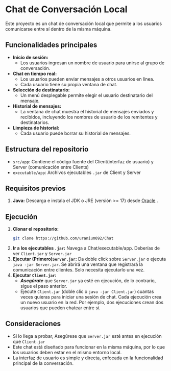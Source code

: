 # Chat de Conversación Local

Este proyecto es un chat de conversación local que permite a los usuarios comunicarse entre sí dentro de la misma máquina.

## Funcionalidades principales

* **Inicio de sesión:**
    * Los usuarios ingresan un nombre de usuario para unirse al grupo de conversación.
* **Chat en tiempo real:**
    * Los usuarios pueden enviar mensajes a otros usuarios en línea.
    * Cada usuario tiene su propia ventana de chat.
* **Selección de destinatario:**
    * Un menú desplegable permite elegir el usuario destinatario del mensaje.
* **Historial de mensajes:**
    * La ventana de chat muestra el historial de mensajes enviados y recibidos, incluyendo los nombres de usuario de los remitentes y destinatarios.
* **Limpieza de historial:**
    * Cada usuario puede borrar su historial de mensajes.

## Estructura del repositorio

* `src/app`: Contiene el código fuente del Client(interfaz de usuario) y Server (comunicación entre Clients)
* `executable/app`: Archivos ejecutables `.jar` de Client y Server

## Requisitos previos
1.  **Java:** Descarga e instala el JDK o JRE (versión >= 17) desde [Oracle](https://www.oracle.com/java/technologies/javase/jdk17-archive-downloads.html) .

## Ejecución
1.  **Clonar el repositorio:**
    ```bash
    git clone https://github.com/uranium092/Chat
    ```
2. **Ir a los ejecutables `.jar`:** Navega a Chat/executable/app. Deberías de ver `Client.jar` y `Server.jar`
3. **Ejecutar (Primero)`Server.jar`:** Da doble click sobre `Server.jar` o ejecuta `java -jar Server.jar`. Se abrirá una ventana que registrará la comunicación entre clientes. Solo necesita ejecutarlo una vez.
4. **Ejecutar `Client.jar`:**
   * ***Asegúrate*** que `Server.jar` ya esté en ejecución, de lo contrario, sigue el paso anterior.
   * Ejecute `Client.jar` (doble clic o `java -jar Client.jar`) cuantas veces quieras para iniciar una sesión de chat. Cada ejecución crea un nuevo usuario en la red. Por ejemplo, dos ejecuciones crean dos usuarios que pueden chatear entre sí.

## Consideraciones
* Si lo llega a probar, Asegúrese que `Server.jar` esté antes en ejecución que `Client.jar`
* Este chat está diseñado para funcionar en la misma máquina, por lo que los usuarios deben estar en el mismo entorno local.
* La interfaz de usuario es simple y directa, enfocada en la funcionalidad principal de la conversación.
